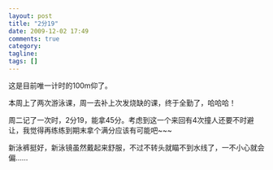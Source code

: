 ```yaml
---
layout: post
title: "2分19"
date: 2009-12-02 17:49
comments: true
category:
tagline:
tags: []
---
```


这是目前唯一计时的100m仰了。

本周上了两次游泳课，周一去补上次发烧缺的课，终于全勤了，哈哈哈！

周二记了一次时，2分19，能拿45分。考虑到这一个来回有4次撞人还要不时避让，我觉得再练练到期末拿个满分应该有可能吧~~~

新泳裤挺好，新泳镜虽然戴起来舒服，不过不转头就瞄不到水线了，一不小心就会偏……
